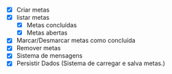 - [x] Criar metas
- [x] listar metas
  - [x] Metas concluídas
  - [x] Metas abertas
- [x] Marcar/Desmarcar metas como concluída 
- [x] Remover metas
- [x] Sistema de mensagens
- [x] Persistir Dados (Sistema de carregar e salva metas.)